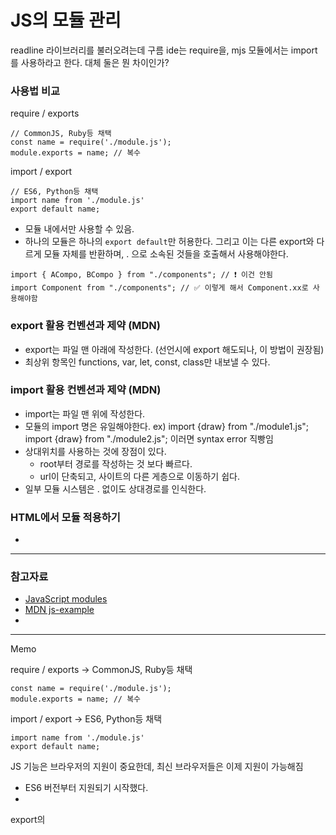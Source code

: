 # JS의 모듈 관리

readline 라이브러리를 불러오려는데 구름 ide는 require을, mjs 모듈에서는 import를 사용하라고 한다.
대체 둘은 뭔 차이인가?

### 사용법 비교
require / exports 
```
// CommonJS, Ruby등 채택
const name = require('./module.js');
module.exports = name; // 복수
```

import / export
```
// ES6, Python등 채택
import name from './module.js'
export default name;
```
- 모듈 내에서만 사용할 수 있음.
- 하나의 모듈은 하나의 `export default`만 허용한다. 그리고 이는 다른 export와 다르게 모듈 자체를 반환하며, . 으로 소속된 것들을 호출해서 사용해야한다.
```
import { ACompo, BCompo } from "./components"; // ❗️ 이건 안됨
import Component from "./components"; // ✅ 이렇게 해서 Component.xx로 사용해야함
```

### export 활용 컨벤션과 제약 (MDN)
- export는 파일 맨 아래에 작성한다. (선언시에 export 해도되나, 이 방법이 권장됨)
- 최상위 항목인 functions, var, let, const, class만 내보낼 수 있다.


### import 활용 컨벤션과 제약 (MDN)
- import는 파일 맨 위에 작성한다.
- 모듈의 import 명은 유일해야한다. ex) import {draw} from "./module1.js"; import {draw} from "./module2.js"; 이러면 syntax error 직빵임
- 상대위치를 사용하는 것에 장점이 있다.
    - root부터 경로를 작성하는 것 보다 빠르다.
    - url이 단축되고, 사이트의 다른 게층으로 이동하기 쉽다.
- 일부 모듈 시스템은 . 없이도 상대경로를 인식한다.

### HTML에서 모듈 적용하기
- 

---
### 참고자료
- [JavaScript modules](https://developer.mozilla.org/ko/docs/Web/JavaScript/Guide/Modules)
- [MDN js-example](https://github.com/mdn/js-examples)
- []()

---
Memo

require / exports -> CommonJS, Ruby등 채택
```
const name = require('./module.js');
module.exports = name; // 복수
```

import / export -> ES6, Python등 채택
```
import name from './module.js'
export default name;
```
JS 기능은 브라우저의 지원이 중요한데, 최신 브라우저들은 이제 지원이 가능해짐

- ES6 버전부터 지원되기 시작했다.
- 

export의 